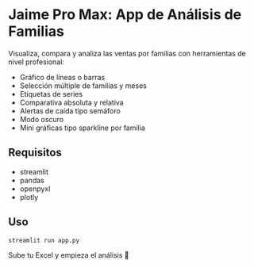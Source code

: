 # Jaime Pro Max: App de Análisis de Familias

Visualiza, compara y analiza las ventas por familias con herramientas de nivel profesional:

- Gráfico de líneas o barras
- Selección múltiple de familias y meses
- Etiquetas de series
- Comparativa absoluta y relativa
- Alertas de caída tipo semáforo
- Modo oscuro
- Mini gráficas tipo sparkline por familia

## Requisitos
- streamlit
- pandas
- openpyxl
- plotly

## Uso
```bash
streamlit run app.py
```

Sube tu Excel y empieza el análisis 🚀

